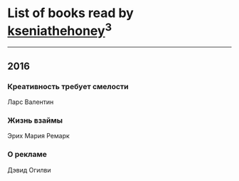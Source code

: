 # List of books read by [kseniathehoney](http://vk.com/id440304750)<sup>3</sup>
---

## 2016

### Креативность требует смелости
Ларс Валентин


### Жизнь взаймы
Эрих Мария Ремарк


### О рекламе
Дэвид Огилви



